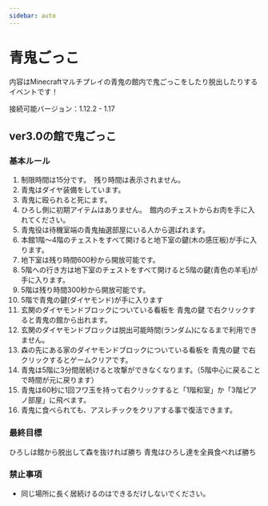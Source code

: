 ```yaml
---
sidebar: auto
---
```


# 青鬼ごっこ

内容はMinecraftマルチプレイの青鬼の館内で鬼ごっこをしたり脱出したりするイベントです！

接続可能バージョン：1.12.2 - 1.17

## ver3.0の館で鬼ごっこ

### 基本ルール

1. 制限時間は15分です。　残り時間は表示されません。
2. 青鬼はダイヤ装備をしています。
3. 青鬼に殴られると死にます。
4. ひろし側に初期アイテムはありません。　館内のチェストからお肉を手に入れてください。
5. 青鬼役は待機室端の青鬼抽選部屋にいる人から選ばれます。
6. 本館1階～4階のチェストをすべて開けると地下室の鍵(木の感圧板)が手に入ります。
7. 地下室は残り時間600秒から開放可能です。
8. 5階への行き方は地下室のチェストをすべて開けると5階の鍵(青色の羊毛)が手に入ります。
9. 5階は残り時間300秒から開放可能です。
10. 5階で青鬼の鍵(ダイヤモンド)が手に入ります
11. 玄関のダイヤモンドブロックについている看板を 青鬼の鍵 で右クリックすると青鬼の館から出れます。
12. 玄関のダイヤモンドブロックは脱出可能時間(ランダム)になるまで利用できません。
13. 森の先にある家のダイヤモンドブロックについている看板を 青鬼の鍵 で右クリックするとゲームクリアです。
14. 青鬼は5階に3分間居続けると攻撃ができなくなります。（5階中心に戻ることで時間が元に戻ります）
15. 青鬼は60秒に1回フワ玉を持って右クリックすると「1階和室」か「3階ピアノ部屋」に飛べます。
16. 青鬼に食べられても、アスレチックをクリアする事で復活できます。

### 最終目標

ひろしは館から脱出して森を抜ければ勝ち
青鬼はひろし達を全員食べれば勝ち

### 禁止事項

* 同じ場所に長く居続けるのはできるだけしないでください。